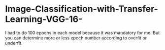 # Image-Classification-with-Transfer-Learning-VGG-16-
I had to do 100 epochs in each model because it was mandatory for me. But you can determine more or less epoch number according to overfit or underfit.
